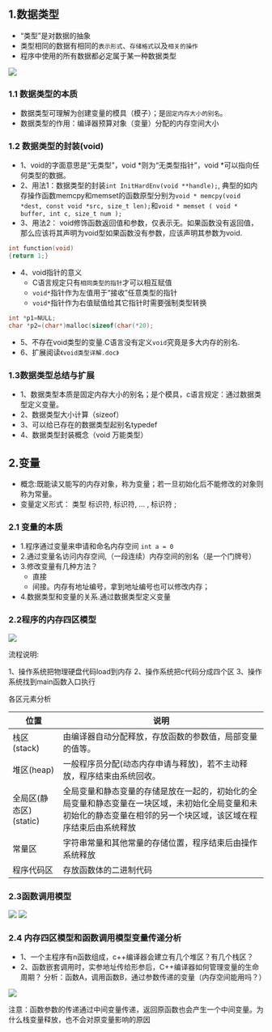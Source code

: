 ## 1.数据类型
* “类型”是对数据的抽象
* 类型相同的数据有相同的`表示形式`、`存储格式`以及`相关的操作`
* 程序中使用的所有数据都必定属于某一种数据类型 

<image src="./image/01.png"/>

### 1.1 数据类型的本质

* 数据类型可理解为创建变量的模具（模子）；是`固定内存大小的别名`。
* 数据类型的作用：编译器预算对象（变量）分配的内存空间大小

### 1.2 数据类型的封装(void)

* 1、void的字面意思是“无类型”，void *则为“无类型指针”，void *可以指向任何类型的数据。
* 2、用法1：数据类型的封装`int InitHardEnv(void **handle);`, 典型的如内存操作函数memcpy和memset的函数原型分别为`void * memcpy(void *dest, const void *src, size_t len);`和`void * memset ( void * buffer, int c, size_t num );`
* 3、用法2：  void修饰函数返回值和参数，仅表示无。如果函数没有返回值，那么应该将其声明为void型如果函数没有参数，应该声明其参数为void.

```c
int function(void)
{return 1;}
```

* 4、void指针的意义
	*  C语言规定只有`相同类型的指针`才可以相互赋值
	* `void*`指针作为左值用于“接收”任意类型的指针
	*  `void*`指针作为右值赋值给其它指针时需要强制类型转换

```c
int *p1=NULL;
char *p2=(char*)malloc(sizeof(char(*20);
```

* 5、不存在void类型的变量.C语言没有定义`void`究竟是多大内存的别名.
* 6、扩展阅读`《void类型详解.doc》`

### 1.3数据类型总结与扩展
* 1、数据类型本质是固定内存大小的别名；是个模具，c语言规定：通过数据类型定义变量。
* 2、数据类型大小计算（sizeof）
* 3、可以给已存在的数据类型起别名typedef
* 4、数据类型封装概念（void 万能类型）

## 2.变量

* 概念:既能读又能写的内存对象，称为变量；若一旦初始化后不能修改的对象则称为常量。
* 变量定义形式：     类型  标识符, 标识符, … , 标识符 ; 

### 2.1 变量的本质

* 1.程序通过变量来申请和命名内存空间 `int a = 0`
* 2.通过变量名访问内存空间,（一段连续）内存空间的别名（是一个门牌号） 
* 3.修改变量有几种方法？
	* 直接
	* 间接。内存有地址编号，拿到地址编号也可以修改内存；
* 4.数据类型和变量的关系.通过数据类型定义变量

### 2.2程序的内存四区模型

<image src="./image/02.png"/>

流程说明:

1、操作系统把物理硬盘代码load到内存
2、操作系统把c代码分成四个区
3、操作系统找到main函数入口执行

各区元素分析

|位置|说明|
|--|--|
|栈区(stack)|由编译器自动分配释放，存放函数的参数值，局部变量的值等。|
|堆区(heap)|一般程序员分配(动态内存申请与释放)，若不主动释放，程序结束由系统回收。|
|全局区(静态区)(static)|全局变量和静态变量的存储是放在一起的，初始化的全局变量和静态变量在一块区域，未初始化全局变量和未初始化的静态变量在相邻的另一个块区域，该区域在程序结束后由系统释放|
|常量区|字符串常量和其他常量的存储位置，程序结束后由操作系统释放|
|程序代码区|存放函数体的二进制代码|

### 2.3函数调用模型

<image src="./image/03.png"/>

<image src="./image/04.png"/>

### 2.4 内存四区模型和函数调用模型变量传递分析

* 1、一个主程序有n函数组成，c++编译器会建立有几个堆区？有几个栈区？
* 2、函数嵌套调用时，实参地址传给形参后，C++编译器如何管理变量的生命周期？
分析：函数A，调用函数B，通过参数传递的变量（内存空间能用吗？）

<image src="./image/05.png"/>

注意：函数参数的传递通过中间变量传递，返回原函数也会产生一个中间变量。为什么栈变量释放，也不会对原变量影响的原因

